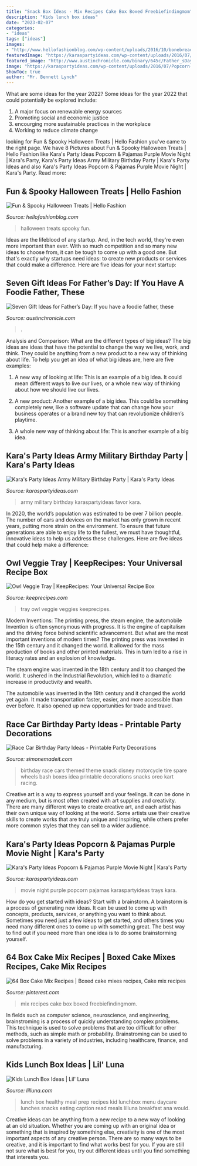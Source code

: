```yaml
---
title: "Snack Box Ideas - Mix Recipes Cake Box Boxed Freebiefindingmom"
description: "Kids lunch box ideas"
date: "2023-02-07"
categories:
- "ideas"
tags: ["ideas"]
images:
- "http://www.hellofashionblog.com/wp-content/uploads/2016/10/bonebread.jpg"
featuredImage: "https://karaspartyideas.com/wp-content/uploads/2016/07/Popcorn-Pajamas-Purple-Movie-Night-via-Karas-Party-Ideas-KarasPartyIdeas.com25.jpg"
featured_image: "http://www.austinchronicle.com/binary/645c/Father_sDay.jpg"
image: "https://karaspartyideas.com/wp-content/uploads/2016/07/Popcorn-Pajamas-Purple-Movie-Night-via-Karas-Party-Ideas-KarasPartyIdeas.com25.jpg"
ShowToc: true
author: "Mr. Bennett Lynch"
---
```



What are some ideas for the year 2022?
Some ideas for the year 2022 that could potentially be explored include: 
1. A major focus on renewable energy sources 
2. Promoting social and economic justice 
3. encourging more sustainable practices in the workplace 
4. Working to reduce climate change 

	

		
looking for Fun &amp; Spooky Halloween Treats | Hello Fashion you've came to the right page. We have 8 Pictures about Fun &amp; Spooky Halloween Treats | Hello Fashion like Kara&#039;s Party Ideas Popcorn &amp; Pajamas Purple Movie Night | Kara&#039;s Party, Kara&#039;s Party Ideas Army Military Birthday Party | Kara&#039;s Party Ideas and also Kara&#039;s Party Ideas Popcorn &amp; Pajamas Purple Movie Night | Kara&#039;s Party. Read more:
		
    
## Fun &amp; Spooky Halloween Treats | Hello Fashion

<img loading=lazy src="http://www.hellofashionblog.com/wp-content/uploads/2016/10/bonebread.jpg" onerror="this.onerror=null;this.src='https://tse4.mm.bing.net/th?id=OIP.9MYJJcpaHNbfu7gzbtOPBAHaKz&amp;pid=15.1';" alt="Fun &amp; Spooky Halloween Treats | Hello Fashion">

_Source: hellofashionblog.com_

>halloween treats spooky fun. 

	

Ideas are the lifeblood of any startup. And, in the tech world, they're even more important than ever. With so much competition and so many new ideas to choose from, it can be tough to come up with a good one. But that's exactly why startups need ideas: to create new products or services that could make a difference. Here are five ideas for your next startup: 

    
## Seven Gift Ideas For Father’s Day: If You Have A Foodie Father, These

<img loading=lazy src="http://www.austinchronicle.com/binary/645c/Father_sDay.jpg" onerror="this.onerror=null;this.src='https://tse1.mm.bing.net/th?id=OIP.uTvTKZ7nPnu9pwcMx80L0wHaJ4&amp;pid=15.1';" alt="Seven Gift Ideas for Father’s Day: If you have a foodie father, these">

_Source: austinchronicle.com_

>. 

	

Analysis and Comparison: What are the different types of big ideas?
The big ideas are ideas that have the potential to change the way we live, work, and think. They could be anything from a new product to a new way of thinking about life. To help you get an idea of what big ideas are, here are five examples:
1. A new way of looking at life: This is an example of a big idea. It could mean different ways to live our lives, or a whole new way of thinking about how we should live our lives.

2. A new product: Another example of a big idea. This could be something completely new, like a software update that can change how your business operates or a brand new toy that can revolutionize children’s playtime.

3. A whole new way of thinking about life: This is another example of a big idea.

    
## Kara&#039;s Party Ideas Army Military Birthday Party | Kara&#039;s Party Ideas

<img loading=lazy src="https://karaspartyideas.com/wp-content/uploads/2019/05/Army-Military-Birthday-Party-via-Karas-Party-Ideas-KarasPartyIdeas.com20.jpg" onerror="this.onerror=null;this.src='https://tse4.mm.bing.net/th?id=OIP.jl8g9NYP58NjLZN7Jfi7ngHaLH&amp;pid=15.1';" alt="Kara&#039;s Party Ideas Army Military Birthday Party | Kara&#039;s Party Ideas">

_Source: karaspartyideas.com_

>army military birthday karaspartyideas favor kara. 

	

In 2020, the world’s population was estimated to be over 7 billion people. The number of cars and devices on the market has only grown in recent years, putting more strain on the environment. To ensure that future generations are able to enjoy life to the fullest, we must have thoughtful, innovative ideas to help us address these challenges. Here are five ideas that could help make a difference: 

    
## Owl Veggie Tray | KeepRecipes: Your Universal Recipe Box

<img loading=lazy src="https://keeprecipes.com/sites/keeprecipes/files/veggies_2.jpg" onerror="this.onerror=null;this.src='https://tse1.mm.bing.net/th?id=OIP.DeKtq5Y9FdH13X-oibrK1QHaJ2&amp;pid=15.1';" alt="Owl Veggie Tray | KeepRecipes: Your Universal Recipe Box">

_Source: keeprecipes.com_

>tray owl veggie veggies keeprecipes. 

	

Modern Inventions: The printing press, the steam engine, the automobile
Invention is often synonymous with progress. It is the engine of capitalism and the driving force behind scientific advancement. But what are the most important inventions of modern times?
The printing press was invented in the 15th century and it changed the world. It allowed for the mass production of books and other printed materials. This in turn led to a rise in literacy rates and an explosion of knowledge.

The steam engine was invented in the 18th century and it too changed the world. It ushered in the Industrial Revolution, which led to a dramatic increase in productivity and wealth.

The automobile was invented in the 19th century and it changed the world yet again. It made transportation faster, easier, and more accessible than ever before. It also opened up new opportunities for trade and travel.

    
## Race Car Birthday Party Ideas - Printable Party Decorations

<img loading=lazy src="http://www.simonemadeit.com/wp-content/uploads/2012/04/dsc00347.jpg" onerror="this.onerror=null;this.src='https://tse4.mm.bing.net/th?id=OIP.OWvBxIGOmqw3pVimxhNPtwHaFj&amp;pid=15.1';" alt="Race Car Birthday Party Ideas - Printable Party Decorations">

_Source: simonemadeit.com_

>birthday race cars themed theme snack disney motorcycle tire spare wheels bash boxes idea printable decorations snacks oreo kart racing. 

	

Creative art is a way to express yourself and your feelings. It can be done in any medium, but is most often created with art supplies and creativity. There are many different ways to create creative art, and each artist has their own unique way of looking at the world. Some artists use their creative skills to create works that are truly unique and inspiring, while others prefer more common styles that they can sell to a wider audience.

    
## Kara&#039;s Party Ideas Popcorn &amp; Pajamas Purple Movie Night | Kara&#039;s Party

<img loading=lazy src="https://karaspartyideas.com/wp-content/uploads/2016/07/Popcorn-Pajamas-Purple-Movie-Night-via-Karas-Party-Ideas-KarasPartyIdeas.com25.jpg" onerror="this.onerror=null;this.src='https://tse1.mm.bing.net/th?id=OIP.D_edekMiXQDULts7LQwVGAHaLH&amp;pid=15.1';" alt="Kara&#039;s Party Ideas Popcorn &amp; Pajamas Purple Movie Night | Kara&#039;s Party">

_Source: karaspartyideas.com_

>movie night purple popcorn pajamas karaspartyideas trays kara. 

	

How do you get started with ideas?
Start with a brainstorm. A brainstorm is a process of generating new ideas. It can be used to come up with concepts, products, services, or anything you want to think about. Sometimes you need just a few ideas to get started, and others times you need many different ones to come up with something great. The best way to find out if you need more than one idea is to do some brainstorming yourself.

    
## 64 Box Cake Mix Recipes | Boxed Cake Mixes Recipes, Cake Mix Recipes

<img loading=lazy src="https://i.pinimg.com/originals/39/ae/af/39aeaf4103f6277fe02fc69f6f851804.png" onerror="this.onerror=null;this.src='https://tse1.mm.bing.net/th?id=OIP.mpBZIpI4zGlgBzk7-2G0wwHaLG&amp;pid=15.1';" alt="64 Box Cake Mix Recipes | Boxed cake mixes recipes, Cake mix recipes">

_Source: pinterest.com_

>mix recipes cake box boxed freebiefindingmom. 

	

In fields such as computer science, neuroscience, and engineering, brainstroming is a process of quickly understanding complex problems. This technique is used to solve problems that are too difficult for other methods, such as simple math or probability. Brainstroming can be used to solve problems in a variety of industries, including healthcare, finance, and manufacturing.

    
## Kids Lunch Box Ideas | Lil&#039; Luna

<img loading=lazy src="https://lilluna.com/wp-content/uploads/2018/01/Lunchbox-Ideas-5.jpg" onerror="this.onerror=null;this.src='https://tse1.mm.bing.net/th?id=OIP.m8BgsezCHxmgVWWh3qdHuwHaLH&amp;pid=15.1';" alt="Kids Lunch Box Ideas | Lil&#039; Luna">

_Source: lilluna.com_

>lunch box healthy meal prep recipes kid lunchbox menu daycare lunches snacks eating caption read meals lilluna breakfast ana would. 

	

Creative ideas can be anything from a new recipe to a new way of looking at an old situation. Whether you are coming up with an original idea or something that is inspired by something else, creativity is one of the most important aspects of any creative person. There are so many ways to be creative, and it is important to find what works best for you. If you are still not sure what is best for you, try out different ideas until you find something that interests you.

